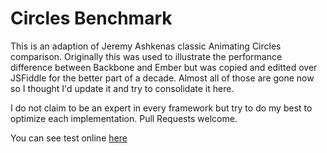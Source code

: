 # Circles Benchmark

This is an adaption of Jeremy Ashkenas classic Animating Circles comparison. Originally this was used to illustrate the performance difference between Backbone and Ember but was copied and editted over JSFiddle for the better part of a decade. Almost all of those are gone now so I thought I'd update it and try to consolidate it here.

I do not claim to be an expert in every framework but try to do my best to optimize each implementation. Pull Requests welcome.

You can see test online [here](https://ryansolid.github.io/circles-benchmark/)